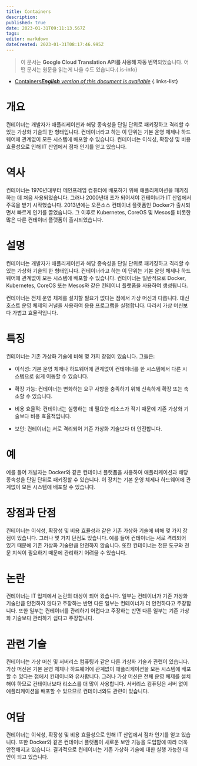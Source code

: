 ```yaml
---
title: Containers
description: 
published: true
date: 2023-01-31T09:11:13.567Z
tags: 
editor: markdown
dateCreated: 2023-01-31T08:17:46.995Z
---
```


> 이 문서는 **Google Cloud Translation API를 사용해 자동 번역**되었습니다.
어떤 문서는 원문을 읽는게 나을 수도 있습니다.{.is-info}
- [Containers***English** version of this document is available*](/en/Knowledge-base/Dictionary/containers)
{.links-list}


# 개요
컨테이너는 개발자가 애플리케이션과 해당 종속성을 단일 단위로 패키징하고 격리할 수 있는 가상화 기술의 한 형태입니다. 컨테이너라고 하는 이 단위는 기본 운영 체제나 하드웨어에 관계없이 모든 시스템에 배포할 수 있습니다. 컨테이너는 이식성, 확장성 및 비용 효율성으로 인해 IT 산업에서 점차 인기를 얻고 있습니다.

# 역사
컨테이너는 1970년대부터 메인프레임 컴퓨터에 배포하기 위해 애플리케이션을 패키징하는 데 처음 사용되었습니다. 그러나 2000년대 초가 되어서야 컨테이너가 IT 산업에서 주목을 받기 시작했습니다. 2013년에는 오픈소스 컨테이너 플랫폼인 Docker가 출시되면서 빠르게 인기를 끌었습니다. 그 이후로 Kubernetes, CoreOS 및 Mesos를 비롯한 많은 다른 컨테이너 플랫폼이 출시되었습니다.

# 설명
컨테이너는 개발자가 애플리케이션과 해당 종속성을 단일 단위로 패키징하고 격리할 수 있는 가상화 기술의 한 형태입니다. 컨테이너라고 하는 이 단위는 기본 운영 체제나 하드웨어에 관계없이 모든 시스템에 배포할 수 있습니다. 컨테이너는 일반적으로 Docker, Kubernetes, CoreOS 또는 Mesos와 같은 컨테이너 플랫폼을 사용하여 생성됩니다.

컨테이너는 전체 운영 체제를 설치할 필요가 없다는 점에서 가상 머신과 다릅니다. 대신 호스트 운영 체제의 커널을 사용하여 응용 프로그램을 실행합니다. 따라서 가상 머신보다 가볍고 효율적입니다.

# 특징
컨테이너는 기존 가상화 기술에 비해 몇 가지 장점이 있습니다. 그들은:

- 이식성: 기본 운영 체제나 하드웨어에 관계없이 컨테이너를 한 시스템에서 다른 시스템으로 쉽게 이동할 수 있습니다.

- 확장 가능: 컨테이너는 변화하는 요구 사항을 충족하기 위해 신속하게 확장 또는 축소할 수 있습니다.

- 비용 효율적: 컨테이너는 실행하는 데 필요한 리소스가 적기 때문에 기존 가상화 기술보다 비용 효율적입니다.

- 보안: 컨테이너는 서로 격리되어 기존 가상화 기술보다 더 안전합니다.

# 예
예를 들어 개발자는 Docker와 같은 컨테이너 플랫폼을 사용하여 애플리케이션과 해당 종속성을 단일 단위로 패키징할 수 있습니다. 이 장치는 기본 운영 체제나 하드웨어에 관계없이 모든 시스템에 배포할 수 있습니다.

# 장점과 단점
컨테이너는 이식성, 확장성 및 비용 효율성과 같은 기존 가상화 기술에 비해 몇 가지 장점이 있습니다. 그러나 몇 가지 단점도 있습니다. 예를 들어 컨테이너는 서로 격리되어 있기 때문에 기존 가상화 기술만큼 안전하지 않습니다. 또한 컨테이너는 전문 도구와 전문 지식이 필요하기 때문에 관리하기 어려울 수 있습니다.

# 논란
컨테이너는 IT 업계에서 논란의 대상이 되어 왔습니다. 일부는 컨테이너가 기존 가상화 기술만큼 안전하지 않다고 주장하는 반면 다른 일부는 컨테이너가 더 안전하다고 주장합니다. 또한 일부는 컨테이너를 관리하기 어렵다고 주장하는 반면 다른 일부는 기존 가상화 기술보다 관리하기 쉽다고 주장합니다.

# 관련 기술
컨테이너는 가상 머신 및 서버리스 컴퓨팅과 같은 다른 가상화 기술과 관련이 있습니다. 가상 머신은 기본 운영 체제나 하드웨어에 관계없이 애플리케이션을 모든 시스템에 배포할 수 있다는 점에서 컨테이너와 유사합니다. 그러나 가상 머신은 전체 운영 체제를 설치해야 하므로 컨테이너보다 리소스를 더 많이 사용합니다. 서버리스 컴퓨팅은 서버 없이 애플리케이션을 배포할 수 있으므로 컨테이너와도 관련이 있습니다.

# 여담
컨테이너는 이식성, 확장성 및 비용 효율성으로 인해 IT 산업에서 점차 인기를 얻고 있습니다. 또한 Docker와 같은 컨테이너 플랫폼이 새로운 보안 기능을 도입함에 따라 더욱 안전해지고 있습니다. 결과적으로 컨테이너는 기존 가상화 기술에 대한 실행 가능한 대안이 되고 있습니다.